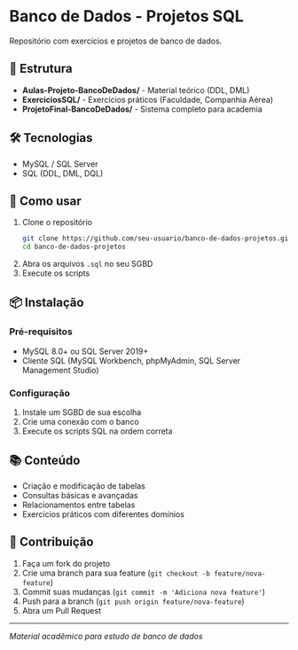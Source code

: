 # Banco de Dados - Projetos SQL

Repositório com exercícios e projetos de banco de dados.

## 📁 Estrutura

- **Aulas-Projeto-BancoDeDados/** - Material teórico (DDL, DML)
- **ExerciciosSQL/** - Exercícios práticos (Faculdade, Companhia Aérea)
- **ProjetoFinal-BancoDeDados/** - Sistema completo para academia

## 🛠️ Tecnologias

- MySQL / SQL Server
- SQL (DDL, DML, DQL)

## 🚀 Como usar

1. Clone o repositório
   ```bash
   git clone https://github.com/seu-usuario/banco-de-dados-projetos.git
   cd banco-de-dados-projetos
   ```
2. Abra os arquivos `.sql` no seu SGBD
3. Execute os scripts

## 📦 Instalação

### Pré-requisitos
- MySQL 8.0+ ou SQL Server 2019+
- Cliente SQL (MySQL Workbench, phpMyAdmin, SQL Server Management Studio)

### Configuração
1. Instale um SGBD de sua escolha
2. Crie uma conexão com o banco
3. Execute os scripts SQL na ordem correta

## 📚 Conteúdo

- Criação e modificação de tabelas
- Consultas básicas e avançadas
- Relacionamentos entre tabelas
- Exercícios práticos com diferentes domínios

## 🤝 Contribuição

1. Faça um fork do projeto
2. Crie uma branch para sua feature (`git checkout -b feature/nova-feature`)
3. Commit suas mudanças (`git commit -m 'Adiciona nova feature'`)
4. Push para a branch (`git push origin feature/nova-feature`)
5. Abra um Pull Request

---
*Material acadêmico para estudo de banco de dados*